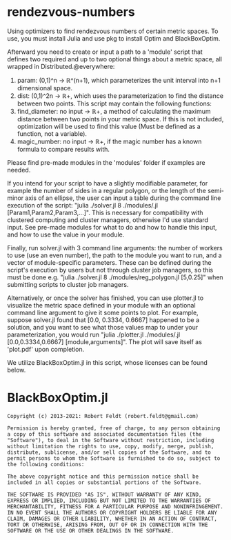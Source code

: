 # rendezvous-numbers
Using optimizers to find rendezvous numbers of certain metric spaces.
To use, you must install Julia and use pkg to install Optim and BlackBoxOptim.

Afterward you need to create or input a path to a 'module' script that defines two required and up to two optional things about a metric space, all wrapped in Distributed.@everywhere:
   1. param: (0,1)^n -> ℝ^(n+1), which parameterizes the unit interval into n+1 dimensional space.
   2. dist: (0,1)^2n -> ℝ+, which uses the parameterization to find the distance between two points.
This script may contain the following functions:
   3. find_diameter: no input -> ℝ+, a method of calculating the maximum distance between two points in your metric space.
        If this is not included, optimization will be used to find this value (Must be defined as a function, not a variable).
   4. magic_number: no input ->  ℝ+, if the magic number has a known formula to compare results with.
   
Please find pre-made modules in the 'modules' folder if examples are needed.

If you intend for your script to have a slightly modifiable parameter, for example the number of sides in a regular polygon, or the length of the semi-minor axis of an ellipse, the user can input a table during the command line execution of the script: "julia ./solver.jl 8 ./modules/<name>.jl [Param1,Param2,Param3,...]". This is necessary for compatibility with clustered computing and cluster managers, otherwise I'd use standard input. See pre-made modules for what to do and how to handle this input, and how to use the value in your module.

Finally, run solver.jl with 3 command line arguments: the number of workers to use (use an even number), the path to the module you want to run, and a vector of module-specific parameters. These can be defined during the script's execution by users but not through cluster job managers, so this must be done e.g. "julia ./solver.jl 8 ./modules/reg_polygon.jl [5,0.25]" when submitting scripts to cluster job managers.

Alternatively, or once the solver has finished, you can use plotter.jl to visualize the metric space defined in your module with an optional command line argument to give it some points to plot. For example, suppose solver.jl found that [0.0, 0.3334, 0.6667] happened to be a solution, and you want to see what those values map to under your parameterization, you would run "julia ./plotter.jl ./modules/<name>.jl [0.0,0.3334,0.6667] [module,arguments]". The plot will save itself as 'plot.pdf' upon completion.
   
We utilize BlackBoxOptim.jl in this script, whose licenses can be found below.

# BlackBoxOptim.jl
    Copyright (c) 2013-2021: Robert Feldt (robert.feldt@gmail.com)

    Permission is hereby granted, free of charge, to any person obtaining a copy of this software and associated documentation files (the "Software"), to deal in the Software without restriction, including without limitation the rights to use, copy, modify, merge, publish, distribute, sublicense, and/or sell copies of the Software, and to permit persons to whom the Software is furnished to do so, subject to the following conditions:

    The above copyright notice and this permission notice shall be included in all copies or substantial portions of the Software.

    THE SOFTWARE IS PROVIDED "AS IS", WITHOUT WARRANTY OF ANY KIND, EXPRESS OR IMPLIED, INCLUDING BUT NOT LIMITED TO THE WARRANTIES OF MERCHANTABILITY, FITNESS FOR A PARTICULAR PURPOSE AND NONINFRINGEMENT. IN NO EVENT SHALL THE AUTHORS OR COPYRIGHT HOLDERS BE LIABLE FOR ANY CLAIM, DAMAGES OR OTHER LIABILITY, WHETHER IN AN ACTION OF CONTRACT, TORT OR OTHERWISE, ARISING FROM, OUT OF OR IN CONNECTION WITH THE SOFTWARE OR THE USE OR OTHER DEALINGS IN THE SOFTWARE.
